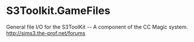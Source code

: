 S3Toolkit.GameFiles
===================

General file I/O for the S3ToolKit -- A component of the CC Magic system. http://sims3.the-prof.net/forums